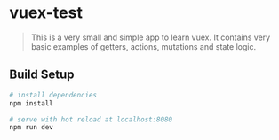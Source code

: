 # vuex-test

> This is a very small and simple app to learn vuex.
> It contains very basic examples of getters, actions, mutations and state logic.

## Build Setup

``` bash
# install dependencies
npm install

# serve with hot reload at localhost:8080
npm run dev
